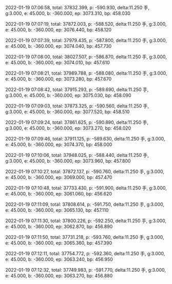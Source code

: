 2022-01-19 07:06:58, total: 37832.399, p: -590.930, delta:11.250 手, g:3.000, e: 45.000, b: -360.000, ep: 3073.310, bp: 458.030

2022-01-19 07:07:19, total: 37872.003, p: -588.520, delta:11.250 手, g:3.000, e: 45.000, b: -360.000, ep: 3076.440, bp: 458.120

2022-01-19 07:07:39, total: 37979.435, p: -587.800, delta:11.250 手, g:3.000, e: 45.000, b: -360.000, ep: 3074.040, bp: 457.730

2022-01-19 07:08:00, total: 38027.507, p: -586.870, delta:11.250 手, g:3.000, e: 45.000, b: -360.000, ep: 3074.010, bp: 457.610

2022-01-19 07:08:21, total: 37989.788, p: -588.080, delta:11.250 手, g:3.000, e: 45.000, b: -360.000, ep: 3073.280, bp: 457.670

2022-01-19 07:08:42, total: 37915.293, p: -589.690, delta:11.250 手, g:3.000, e: 45.000, b: -360.000, ep: 3075.030, bp: 458.090

2022-01-19 07:09:03, total: 37873.325, p: -590.560, delta:11.250 手, g:3.000, e: 45.000, b: -360.000, ep: 3077.520, bp: 458.510

2022-01-19 07:09:24, total: 37861.625, p: -590.890, delta:11.250 手, g:3.000, e: 45.000, b: -360.000, ep: 3073.270, bp: 458.020

2022-01-19 07:09:46, total: 37911.125, p: -589.630, delta:11.250 手, g:3.000, e: 45.000, b: -360.000, ep: 3074.370, bp: 458.000

2022-01-19 07:10:06, total: 37948.025, p: -588.440, delta:11.250 手, g:3.000, e: 45.000, b: -360.000, ep: 3073.960, bp: 457.800

2022-01-19 07:10:27, total: 37872.137, p: -590.760, delta:11.250 手, g:3.000, e: 45.000, b: -360.000, ep: 3069.000, bp: 457.470

2022-01-19 07:10:48, total: 37733.430, p: -591.900, delta:11.250 手, g:3.000, e: 45.000, b: -360.000, ep: 3061.060, bp: 456.620

2022-01-19 07:11:09, total: 37808.614, p: -591.750, delta:11.250 手, g:3.000, e: 45.000, b: -360.000, ep: 3065.130, bp: 457.110

2022-01-19 07:11:30, total: 37800.226, p: -592.250, delta:11.250 手, g:3.000, e: 45.000, b: -360.000, ep: 3062.870, bp: 456.890

2022-01-19 07:11:50, total: 37731.218, p: -593.760, delta:11.250 手, g:3.000, e: 45.000, b: -360.000, ep: 3065.360, bp: 457.390

2022-01-19 07:12:11, total: 37754.772, p: -592.360, delta:11.250 手, g:3.000, e: 45.000, b: -360.000, ep: 3063.240, bp: 456.950

2022-01-19 07:12:32, total: 37749.983, p: -591.770, delta:11.250 手, g:3.000, e: 45.000, b: -360.000, ep: 3063.270, bp: 456.880